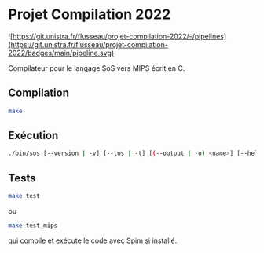 # Projet Compilation 2022

![https://git.unistra.fr/flusseau/projet-compilation-2022/-/pipelines](https://git.unistra.fr/flusseau/projet-compilation-2022/badges/main/pipeline.svg)

Compilateur pour le langage SoS vers MIPS écrit en C.

## Compilation

```bash
make
```

## Exécution

```bash
./bin/sos [--version | -v] [--tos | -t] [(--output | -o) <name>] [--help | -h] < "SoS_program"
```

## Tests

```bash
make test
```
ou
```bash
make test_mips
```
qui compile et exécute le code avec Spim si installé.